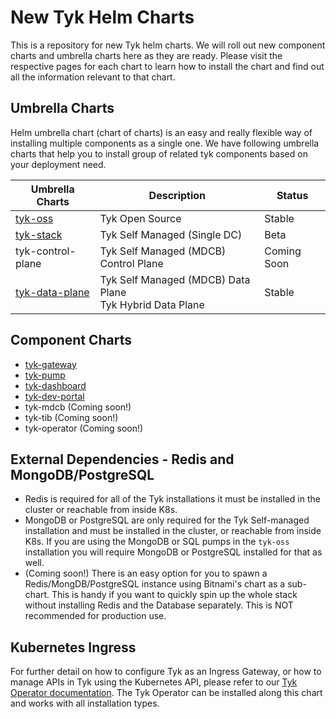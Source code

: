 # New Tyk Helm Charts
This is a repository for new Tyk helm charts. We will roll out new component charts and umbrella charts here as they are ready. Please visit the respective pages for each chart to learn how to install the chart and find out all the information relevant to that chart.

## Umbrella Charts
Helm umbrella chart (chart of charts) is an easy and really flexible way of installing multiple components as a single one. We have following umbrella charts that help you to install group of related tyk components based on your deployment need.

| Umbrella Charts | Description | Status |
|-----------------|-------------|--------|
| [tyk-oss](./tyk-oss)                | Tyk Open Source | Stable              |
| [tyk-stack](./tyk-stack)            | Tyk Self Managed (Single DC) | Beta            |
| tyk-control-plane | Tyk Self Managed (MDCB) Control Plane | Coming Soon     |
| [tyk-data-plane](./tyk-data-plane)    | Tyk Self Managed (MDCB) Data Plane <br> Tyk Hybrid Data Plane | Stable              |

## Component Charts
* [tyk-gateway](./components/tyk-gateway)
* [tyk-pump](./components/tyk-pump)
* [tyk-dashboard](./components/tyk-dashboard)
* [tyk-dev-portal](./components/tyk-dev-portal)
* tyk-mdcb (Coming soon!)
* tyk-tib (Coming soon!)
* tyk-operator (Coming soon!)

## External Dependencies - Redis and MongoDB/PostgreSQL
- Redis is required for all of the Tyk installations it must be installed in the cluster or reachable from inside K8s.
- MongoDB or PostgreSQL are only required for the Tyk Self-managed installation and must be installed in the cluster, or reachable from inside K8s. If you are using the MongoDB or SQL pumps in the `tyk-oss` installation you will require MongoDB or PostgreSQL installed for that as well.
- (Coming soon!) There is an easy option for you to spawn a Redis/MongDB/PostgreSQL instance using Bitnami's chart as a sub-chart. This is handy if you want to quickly spin up the whole stack without installing Redis and the Database separately. This is NOT recommended for production use.

## Kubernetes Ingress
For further detail on how to configure Tyk as an Ingress Gateway, or how to manage APIs in Tyk using the Kubernetes API, please refer to our [Tyk Operator documentation](https://tyk.io/docs/tyk-operator/). The Tyk Operator can be installed along this chart and works with all installation types.
